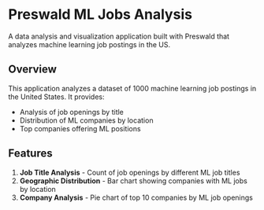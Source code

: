 # Preswald ML Jobs Analysis

A data analysis and visualization application built with Preswald that analyzes machine learning job postings in the US.

## Overview

This application analyzes a dataset of 1000 machine learning job postings in the United States. It provides:

- Analysis of job openings by title
- Distribution of ML companies by location
- Top companies offering ML positions


## Features

1. **Job Title Analysis** - Count of job openings by different ML job titles
2. **Geographic Distribution** - Bar chart showing companies with ML jobs by location
3. **Company Analysis** - Pie chart of top 10 companies by ML job openings



